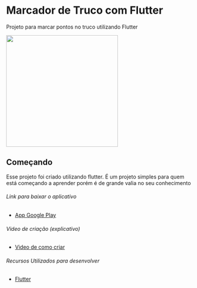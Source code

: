 # Marcador de Truco com Flutter

Projeto para marcar pontos no truco utilizando Flutter

<img src="https://media.giphy.com/media/TUlEd62PvGW3O0hJk1/giphy.gif" border="0" width="300"/>

## Começando

Esse projeto foi criado utilizando flutter. É um projeto simples para quem está começando a aprender porém é de grande valia no seu conhecimento
 
 
###### Link para baixar o aplicativo
- [App Google Play](https://play.google.com/store/apps/details?id=louly.software.marcador_de_truco)

###### Video de criação (explicativo)
- [Video de como criar](#)

###### Recursos Utilizados para desenvolver
- [Flutter](https://flutter.dev/)
